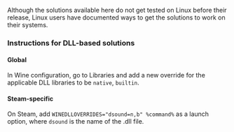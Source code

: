 Although the solutions available here do not get tested on Linux before their release, Linux users have documented ways to get the solutions to work on their systems.

### Instructions for DLL-based solutions
#### Global
In Wine configuration, go to Libraries and add a new override for the applicable DLL libraries to be `native`, `builtin`.
#### Steam-specific
On Steam, add `WINEDLLOVERRIDES="dsound=n,b" %command%` as a launch option, where `dsound` is the name of the .dll file.
